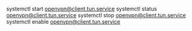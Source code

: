 systemctl start openvpn@client.tun.service
systemctl status openvpn@client.tun.service
systemctl stop openvpn@client.tun.service
systemctl enable openvpn@client.tun.service
